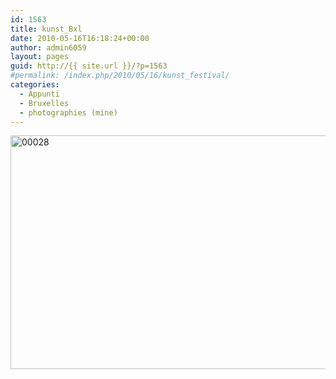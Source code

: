 ```yaml
---
id: 1563
title: kunst_Bxl
date: 2010-05-16T16:18:24+00:00
author: admin6059
layout: pages
guid: http://{{ site.url }}/?p=1563
#permalink: /index.php/2010/05/16/kunst_festival/
categories:
  - Appunti
  - Bruxelles
  - photographies (mine)
---
```

<img class="aligncenter size-full wp-image-3623" src="{{ site.url }}/images/uploads/2010/05/00028-1.jpg" alt="00028" width="567" height="374" srcset="{{ site.url }}/images/uploads/2010/05/00028-1.jpg 567w, {{ site.url }}/images/uploads/2010/05/00028-1-300x198.jpg 300w" sizes="(max-width: 567px) 100vw, 567px" />